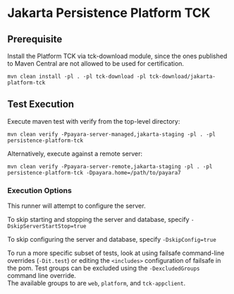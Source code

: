# Jakarta Persistence Platform TCK

## Prerequisite
Install the Platform TCK via tck-download module, since the ones published to Maven Central are not allowed to be used for certification.

`mvn clean install -pl . -pl tck-download -pl tck-download/jakarta-platform-tck`

## Test Execution

Execute maven test with verify from the top-level directory:

`mvn clean verify -Ppayara-server-managed,jakarta-staging -pl . -pl persistence-platform-tck`

Alternatively, execute against a remote server:

`mvn clean verify -Ppayara-server-remote,jakarta-staging -pl . -pl persistence-platform-tck -Dpayara.home=/path/to/payara7`

### Execution Options

This runner will attempt to configure the server.

To skip starting and stopping the server and database, specify `-DskipServerStartStop=true`

To skip configuring the server and database, specify `-DskipConfig=true`

To run a more specific subset of tests, look at using failsafe command-line overrides (`-Dit.test`) 
or editing the `<includes>` configuration of failsafe in the  pom.
Test groups can be excluded using the `-DexcludedGroups` command line override.  
The available groups to are `web`, `platform`, and `tck-appclient`.
